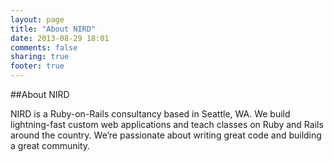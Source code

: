 ```yaml
---
layout: page
title: "About NIRD"
date: 2013-08-29 18:01
comments: false
sharing: true
footer: true
---
```


##About NIRD

NIRD is a Ruby-on-Rails consultancy based in Seattle, WA. We build lightning-fast custom web applications and teach classes on Ruby and Rails around the country. We’re pas­­sion­ate about writing great code and building a great community.
